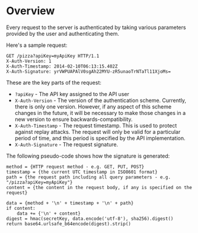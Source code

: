 Overview
========

Every request to the server is authenticated by taking various parameters provided by the user and authenticating them.

Here's a sample request:

```
GET /pizza?apiKey=myApiKey HTTP/1.1
X-Auth-Version: 1
X-Auth-Timestamp: 2014-02-10T06:13:15.402Z
X-Auth-Signature: yrVWPUAPAlV0sgAh22MYU-zR5unaoTrNTaTl11XjoMs=
```

These are the key parts of the request:
- `?apiKey` - The API key assigned to the API user
- `X-Auth-Version` - The version of the authentication scheme. Currently, there is only one version. However, if any 
aspect of this scheme changes in the future, it will be necessary to make those changes in a new version to ensure
backwards-compatibility.
- `X-Auth-Timestamp` - The request timestamp. This is used to protect against replay attacks. The request will
only be valid for a particular period of time, and this period is specified by the API implementation.
- `X-Auth-Signature` - The request signature.

The following pseudo-code shows how the signature is generated:

```
method = {HTTP request method - e.g. GET, PUT, POST}
timestamp = {the current UTC timestamp in ISO8601 format}
path = {the request path including all query parameters - e.g. "/pizza?apiKey=myApiKey"}
content = {the content in the request body, if any is specified on the request}

data = {method + '\n' + timestamp + '\n' + path}
if content:
    data += {'\n' + content}
digest = hmac(secretKey, data.encode('utf-8'), sha256).digest()
return base64.urlsafe_b64encode(digest).strip()
```
